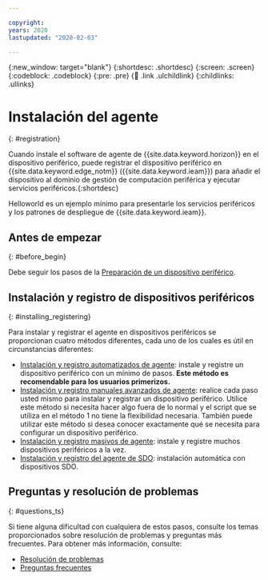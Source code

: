 ```yaml
---

copyright:
years: 2020
lastupdated: "2020-02-03"

---
```


{:new_window: target="blank"}
{:shortdesc: .shortdesc}
{:screen: .screen}
{:codeblock: .codeblock}
{:pre: .pre}
{:child: .link .ulchildlink}
{:childlinks: .ullinks}

# Instalación del agente
{: #registration}

Cuando instale el software de agente de {{site.data.keyword.horizon}} en el dispositivo periférico,
puede registrar el dispositivo periférico en {{site.data.keyword.edge_notm}}
({{site.data.keyword.ieam}}) para añadir el dispositivo al dominio de gestión de computación periférica
y ejecutar servicios periféricos.{:shortdesc}

Helloworld es un ejemplo mínimo para presentarle los servicios periféricos y los patrones de despliegue
de {{site.data.keyword.ieam}}.

## Antes de empezar
{: #before_begin}

Debe seguir los pasos de la [Preparación de un dispositivo periférico](adding_devices.md).

## Instalación y registro de dispositivos periféricos
{: #installing_registering}

Para instalar y registrar el agente en dispositivos periféricos se proporcionan cuatro métodos diferentes,
cada uno de los cuales es útil en circunstancias diferentes:

* [Instalación y registro automatizados de agente](automated_install.md): instale y registre un dispositivo periférico con un mínimo de pasos. **Este método es recomendable para los usuarios primerizos.**
* [Instalación y registro manuales avanzados de agente](advanced_man_install.md): realice cada paso usted mismo para instalar y registrar un dispositivo periférico. Utilice
este método si necesita hacer algo fuera de lo normal y el script que se utiliza en el método 1 no tiene
la flexibilidad necesaria. También
puede utilizar este método si desea conocer exactamente qué se necesita para configurar un dispositivo periférico.
* [Instalación y registro masivos de agente](many_install.md#batch-install): instale y registre
muchos dispositivos periféricos a la vez.
* [Instalación y registro del agente de SDO](sdo.md): instalación automática con dispositivos SDO.

## Preguntas y resolución de problemas
{: #questions_ts}

Si tiene alguna dificultad con cualquiera de estos pasos, consulte los temas proporcionados sobre resolución de problemas y preguntas más frecuentes. Para obtener más información, consulte:
  * [Resolución de problemas](../troubleshoot/troubleshooting.md)
  * [Preguntas frecuentes](../getting_started/faq.md)
